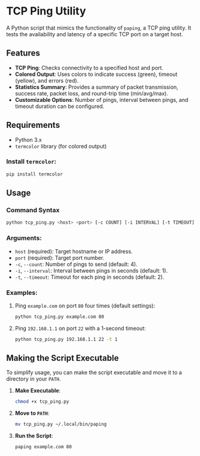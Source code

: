 # TCP Ping Utility

A Python script that mimics the functionality of `paping`, a TCP ping utility. It tests the availability and latency of a specific TCP port on a target host.

## Features
- **TCP Ping**: Checks connectivity to a specified host and port.
- **Colored Output**: Uses colors to indicate success (green), timeout (yellow), and errors (red).
- **Statistics Summary**: Provides a summary of packet transmission, success rate, packet loss, and round-trip time (min/avg/max).
- **Customizable Options**: Number of pings, interval between pings, and timeout duration can be configured.

## Requirements
- Python 3.x
- `termcolor` library (for colored output)

### Install `termcolor`:
```bash
pip install termcolor
```

## Usage
### Command Syntax
```bash
python tcp_ping.py <host> <port> [-c COUNT] [-i INTERVAL] [-t TIMEOUT]
```

### Arguments:
- `host` (required): Target hostname or IP address.
- `port` (required): Target port number.
- `-c`, `--count`: Number of pings to send (default: 4).
- `-i`, `--interval`: Interval between pings in seconds (default: 1).
- `-t`, `--timeout`: Timeout for each ping in seconds (default: 2).

### Examples:
1. Ping `example.com` on port `80` four times (default settings):
   ```bash
   python tcp_ping.py example.com 80
   ```

2. Ping `192.168.1.1` on port `22` with a 1-second timeout:
   ```bash
   python tcp_ping.py 192.168.1.1 22 -t 1
   ```

## Making the Script Executable
To simplify usage, you can make the script executable and move it to a directory in your `PATH`.

1. **Make Executable**:
   ```bash
   chmod +x tcp_ping.py
   ```

2. **Move to `PATH`**:
   ```bash
   mv tcp_ping.py ~/.local/bin/paping
   ```

3. **Run the Script**:
   ```bash
   paping example.com 80
   ```

